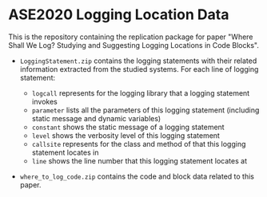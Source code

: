 # ASE2020 Logging Location Data

This is the repository containing the replication package for paper "Where Shall We Log? Studying and Suggesting Logging Locations in Code Blocks". 

- `LoggingStatement.zip` contains the logging statements with their related information extracted from the studied systems. For each line of logging statement:
    - `logcall` represents for the logging library that a logging statement invokes
    - `parameter` lists all the parameters of this logging statement (including static message and dynamic variables)
    - `constant` shows the static message of a logging statement
    - `level` shows the verbosity level of this logging statement
    - `callsite` represents for the class and method of that this logging statement locates in
    - `line` shows the line number that this logging statement locates at

- `where_to_log_code.zip` contains the code and block data related to this paper.
